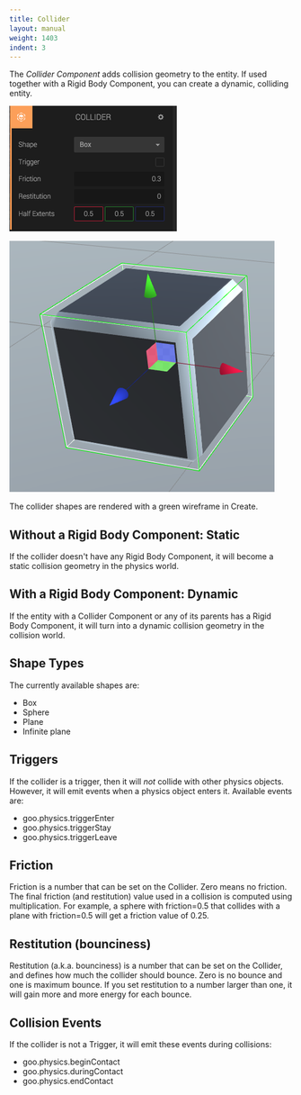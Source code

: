 ```yaml
---
title: Collider
layout: manual
weight: 1403
indent: 3
---
```

The *Collider Component* adds collision geometry to the entity. If used together with a Rigid Body Component, you can create a dynamic, colliding entity.

![](collider-component-panel.png)

![](box-collider-on-mesh.png)

The collider shapes are rendered with a green wireframe in Create.

## Without a Rigid Body Component: Static

If the collider doesn't have any Rigid Body Component, it will become a static collision geometry in the physics world.

## With a Rigid Body Component: Dynamic

If the entity with a Collider Component or any of its parents has a Rigid Body Component, it will turn into a dynamic collision geometry in the collision world.

## Shape Types

The currently available shapes are:

* Box
* Sphere
* Plane
* Infinite plane


## Triggers

If the collider is a trigger, then it will *not* collide with other physics objects. However, it will emit events when a physics object enters it. Available events are:

* goo.physics.triggerEnter
* goo.physics.triggerStay
* goo.physics.triggerLeave

## Friction

Friction is a number that can be set on the Collider. Zero means no friction. The final friction (and restitution) value used in a collision is computed using multiplication. For example, a sphere with friction=0.5 that collides with a plane with friction=0.5 will get a friction value of 0.25.

## Restitution (bounciness)

Restitution (a.k.a. bounciness) is a number that can be set on the Collider, and defines how much the collider should bounce. Zero is no bounce and one is maximum bounce. If you set restitution to a number larger than one, it will gain more and more energy for each bounce.

## Collision Events

If the collider is not a Trigger, it will emit these events during collisions:

* goo.physics.beginContact
* goo.physics.duringContact
* goo.physics.endContact